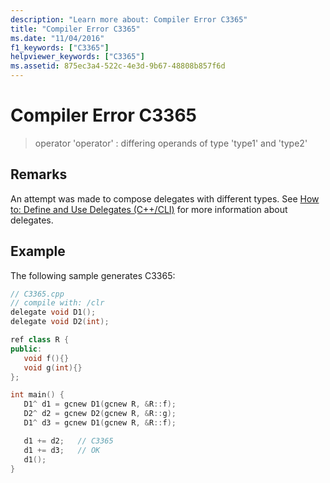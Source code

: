 ```yaml
---
description: "Learn more about: Compiler Error C3365"
title: "Compiler Error C3365"
ms.date: "11/04/2016"
f1_keywords: ["C3365"]
helpviewer_keywords: ["C3365"]
ms.assetid: 875ec3a4-522c-4e3d-9b67-48808b857f6d
---
```

# Compiler Error C3365

> operator 'operator' : differing operands of type 'type1' and 'type2'

## Remarks

An attempt was made to compose delegates with different types.  See [How to: Define and Use Delegates (C++/CLI)](../../dotnet/how-to-define-and-use-delegates-cpp-cli.md) for more information about delegates.

## Example

The following sample generates C3365:

```cpp
// C3365.cpp
// compile with: /clr
delegate void D1();
delegate void D2(int);

ref class R {
public:
   void f(){}
   void g(int){}
};

int main() {
   D1^ d1 = gcnew D1(gcnew R, &R::f);
   D2^ d2 = gcnew D2(gcnew R, &R::g);
   D1^ d3 = gcnew D1(gcnew R, &R::f);

   d1 += d2;   // C3365
   d1 += d3;   // OK
   d1();
}
```
